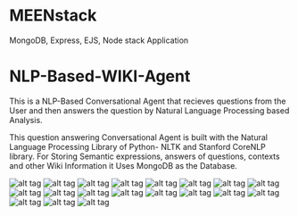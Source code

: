 # MEENstack
MongoDB, Express, EJS, Node stack Application

# NLP-Based-WIKI-Agent
This is a NLP-Based Conversational Agent that recieves questions from the User and then answers the question by Natural Language Processing based Analysis.

This question answering Conversational Agent is built with the Natural Language Processing Library of Python- NLTK and Stanford CoreNLP library. For Storing Semantic expressions, answers of questions, contexts and other Wiki Information it Uses MongoDB as the Database.

![alt tag](https://github.com/nomanHasan/NLP-Based-WIKI-Agent/blob/master/Images/chis.png)
![alt tag](https://github.com/nomanHasan/NLP-Based-WIKI-Agent/blob/master/Images/darborn.jpg)
![alt tag](https://github.com/nomanHasan/NLP-Based-WIKI-Agent/blob/master/Images/dardie.jpg)
![alt tag](https://github.com/nomanHasan/NLP-Based-WIKI-Agent/blob/master/Images/darwin.jpg)
![alt tag](https://github.com/nomanHasan/NLP-Based-WIKI-Agent/blob/master/Images/eins.PNG)
![alt tag](https://github.com/nomanHasan/NLP-Based-WIKI-Agent/blob/master/Images/jesus.jpg)
![alt tag](https://github.com/nomanHasan/NLP-Based-WIKI-Agent/blob/master/Images/kajiw.jpg)
![alt tag](https://github.com/nomanHasan/NLP-Based-WIKI-Agent/blob/master/Images/kazi.jpg)
![alt tag](https://github.com/nomanHasan/NLP-Based-WIKI-Agent/blob/master/Images/kazi.png)
![alt tag](https://github.com/nomanHasan/NLP-Based-WIKI-Agent/blob/master/Images/kaziborn.png)
![alt tag](https://github.com/nomanHasan/NLP-Based-WIKI-Agent/blob/master/Images/moses.jpg)
![alt tag](https://github.com/nomanHasan/NLP-Based-WIKI-Agent/blob/master/Images/sharat.png)
![alt tag](https://github.com/nomanHasan/NLP-Based-WIKI-Agent/blob/master/Images/sharborn.png)
![alt tag](https://github.com/nomanHasan/NLP-Based-WIKI-Agent/blob/master/Images/darborn.png)
![alt tag](https://github.com/nomanHasan/NLP-Based-WIKI-Agent/blob/master/Images/sheikh.png)
![alt tag](https://github.com/nomanHasan/NLP-Based-WIKI-Agent/blob/master/Images/dardie.png)
![alt tag](https://github.com/nomanHasan/NLP-Based-WIKI-Agent/blob/master/Images/sheikhborn.png)
![alt tag](https://github.com/nomanHasan/NLP-Based-WIKI-Agent/blob/master/Images/christmas.jpg)
![alt tag](https://github.com/nomanHasan/NLP-Based-WIKI-Agent/blob/master/Images/moses.png)
